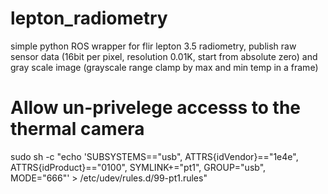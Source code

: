 # lepton_radiometry
simple python ROS wrapper for flir lepton 3.5 radiometry, publish raw sensor data (16bit per pixel, resolution 0.01K, start from absolute zero) and gray scale image (grayscale range clamp by max and min temp in a frame)

# Allow un-privelege accesss to the thermal camera
sudo sh -c "echo 'SUBSYSTEMS==\"usb\", ATTRS{idVendor}==\"1e4e\", ATTRS{idProduct}==\"0100\", SYMLINK+=\"pt1\", GROUP=\"usb\", MODE=\"666\"' > /etc/udev/rules.d/99-pt1.rules"
